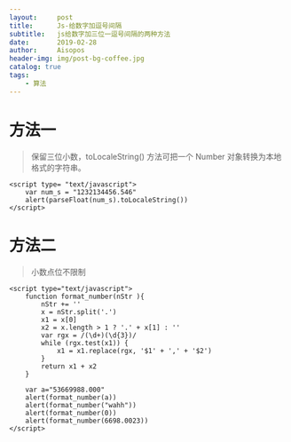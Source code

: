 ```yaml
---
layout:     post
title:      Js-给数字加逗号间隔
subtitle:   js给数字加三位一逗号间隔的两种方法
date:       2019-02-28
author:     Aisopos
header-img: img/post-bg-coffee.jpg
catalog: true
tags:
    - 算法
---
```


# 方法一

> 保留三位小数，toLocaleString() 方法可把一个 Number 对象转换为本地格式的字符串。

    <script type= "text/javascript">
        var num_s = "1232134456.546"
        alert(parseFloat(num_s).toLocaleString())
    </script>

# 方法二

> 小数点位不限制

    <script type="text/javascript">
        function format_number(nStr ){
            nStr += ''
            x = nStr.split('.')
            x1 = x[0]
            x2 = x.length > 1 ? '.' + x[1] : '' 
            var rgx = /(\d+)(\d{3})/
            while (rgx.test(x1)) {  
                x1 = x1.replace(rgx, '$1' + ',' + '$2')
            }  
            return x1 + x2
        }

        var a="53669988.000"
        alert(format_number(a))
        alert(format_number("wahh"))
        alert(format_number(0))
        alert(format_number(6698.0023))
    </script>